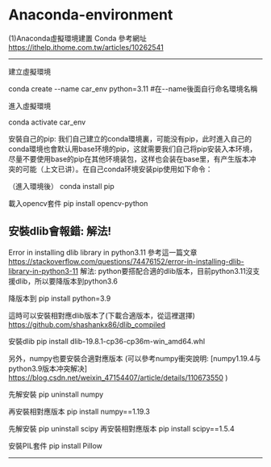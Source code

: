 # Anaconda-environment

(1)Anaconda虛擬環境建置 Conda
參考網址  https://ithelp.ithome.com.tw/articles/10262541

------------------------------------------------------------

建立虛擬環境

conda create --name car_env python=3.11 #在--name後面自行命名環境名稱

進入虛擬環境

conda activate car_env

安裝自己的pip: 
我们自己建立的conda環境裏，可能没有pip，此时進入自己的conda環境也會默认用base环境的pip，这就需要我们自己将pip安装入本环境，尽量不要使用base的pip在其他环境装包，这样也会装在base里，有产生版本冲突的可能（上文已讲）。在自己conda环境安装pip使用如下命令：

（進入環境後）
 conda install pip

載入opencv套件
pip install opencv-python

安裝dlib會報錯: 解法!
------------------------------------------------------------

Error in installing dlib library in python3.11
參考這一篇文章 https://stackoverflow.com/questions/74476152/error-in-installing-dlib-library-in-python3-11
解法: python要搭配合適的dlib版本，目前python3.11沒支援dlib，所以要降版本到python3.6

降版本到 pip install python=3.9

這時可以安裝相對應dlib版本了(下載合適版本，從這裡選擇)
https://github.com/shashankx86/dlib_compiled

安裝dlib
pip install dlib-19.8.1-cp36-cp36m-win_amd64.whl

另外，numpy也要安裝合適對應版本
(可以參考numpy衝突說明: [numpy1.19.4与python3.9版本冲突解决]  https://blog.csdn.net/weixin_47154407/article/details/110673550 )

先解安裝  pip uninstall numpy

再安裝相對應版本  pip install numpy==1.19.3

先解安裝  pip uninstall scipy
再安裝相對應版本 pip install scipy==1.5.4

安裝PIL套件   pip install Pillow

------------------------------------------------------------
